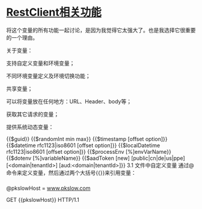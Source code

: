 

# [RestClient相关功能](https://github.com/Huachao/vscode-restclient/)

将这个变量的所有功能一起讨论，是因为我觉得它太强大了。也是我选择它很重要的一个理由。

关于变量：

支持自定义变量和环境变量；

不同环境变量定义及环境切换功能；

共享变量；

可以将变量放在任何地方：URL、Header、body等；

获取其它请求的变量；

提供系统动态变量：

{{$guid}}
{{$randomInt min max}}
{{$timestamp [offset option]}}
{{$datetime rfc1123|iso8601 [offset option]}}
{{$localDatetime rfc1123|iso8601 [offset option]}}
{{$processEnv [%]envVarName}}
{{$dotenv [%]variableName}}
{{$aadToken [new] [public|cn|de|us|ppe] [<domain|tenantId>] [aud:<domain|tenantId>]}}
3.1 文件中自定义变量
通过@命令来定义变量，然后通过两个大括号{{}}来引用变量：

###
@pkslowHost = www.pkslow.com

GET {{pkslowHost}} HTTP/1.1

